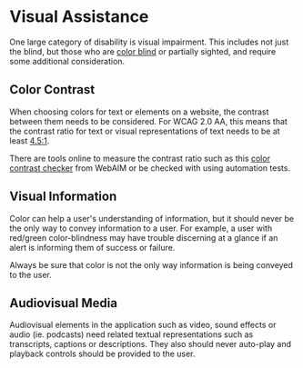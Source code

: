 # Visual Assistance

One large category of disability is visual impairment. This includes not just the blind, but those who are [color blind](https://www.smashingmagazine.com/2016/06/improving-ux-for-color-blind-users/) or partially sighted, and require some additional consideration.

## Color Contrast

When choosing colors for text or elements on a website, the contrast between them needs to be considered. For WCAG 2.0 AA, this means that the contrast ratio for text or visual representations of text needs to be at least [4.5:1](https://www.w3.org/TR/WCAG20/#visual-audio-contrast-contrast).

There are tools online to measure the contrast ratio such as this [color contrast checker](http://webaim.org/resources/contrastchecker/) from WebAIM or be checked with using automation tests.

## Visual Information

Color can help a user's understanding of information, but it should never be the only way to convey information to a user. For example, a user with red/green color-blindness may have trouble discerning at a glance if an alert is informing them of success or failure.

Always be sure that color is not the only way information is being conveyed to the user.

## Audiovisual Media

Audiovisual elements in the application such as video, sound effects or audio \(ie. podcasts\) need related textual representations such as transcripts, captions or descriptions. They also should never auto-play and playback controls should be provided to the user.

